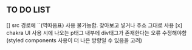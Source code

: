 ## TO DO LIST

[] src 경로에 ``(역따옴표) 사용 불가능함. 찾아보고 넣거나 주소 그대로 사용
[x] chakra UI 사용 시에 나오는 p태그 내부에 div태그가 존재한다는 오류 수정해야함(styled components 사용이 더 나은 방향일 수 있음을 고려)
